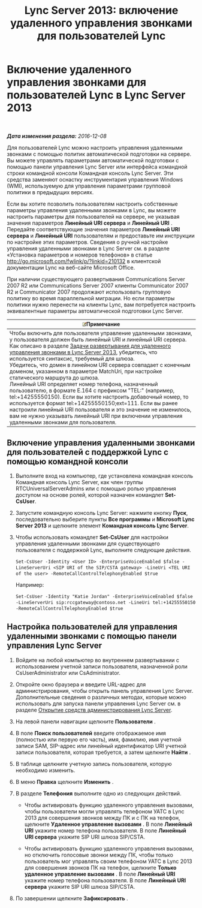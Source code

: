 ﻿---
title: 'Lync Server 2013: включение удаленного управления звонками для пользователей Lync'
TOCTitle: Включение удаленного управления звонками для пользователей Lync
ms:assetid: f39bc10d-034c-4875-a0b8-554e1109e7e6
ms:mtpsurl: https://technet.microsoft.com/ru-ru/library/Gg615048(v=OCS.15)
ms:contentKeyID: 49311652
ms.date: 12/10/2016
mtps_version: v=OCS.15
ms.translationtype: HT
---

# Включение удаленного управления звонками для пользователей Lync в Lync Server 2013

 

_**Дата изменения раздела:** 2016-12-08_

Для пользователей Lync можно настроить управления удаленными звонками с помощью политик автоматической подготовки на сервере. Вы можете управлять параметрами автоматической подготовки с помощью панели управления Lync Server или интерфейса командной строки командной консоли Командная консоль Lync Server. Эти средства заменяют оснастку инструментария управления Windows (WMI), используемую для управления параметрами групповой политики в предыдущих версиях.

Если вы хотите позволить пользователям настроить собственные параметры управления удаленными звонками в Lync, вы можете настроить параметры для пользователей на сервере, не указывая значения параметров **Линейный URI сервера** и **Линейный URI** . Передайте соответствующие значения параметров **Линейный URI сервера** и **Линейный URI** пользователям и предоставьте им инструкции по настройке этих параметров. Сведения о ручной настройке управления удаленными звонками в Lync Server см. в разделе «Установка параметров и номеров телефонов» в статье <http://go.microsoft.com/fwlink/p/?linkid=210132> в клиентской документации Lync на веб-сайте Microsoft Office.

При наличии существующего развертывания Communications Server 2007 R2 или Communications Server 2007 клиенты Communicator 2007 R2 и Communicator 2007 продолжают использовать групповую политику во время параллельной миграции. Но если параметры политики нужно перенести на клиенты Lync, вам потребуется настроить эквивалентные параметры автоматической подготовки Lync Server.

<table>
<thead>
<tr class="header">
<th><img src="images/Gg398412.note(OCS.15).gif" title="note" alt="note" />Примечание</th>
</tr>
</thead>
<tbody>
<tr class="odd">
<td>Чтобы включить для пользователя управление удаленными звонками, у пользователя должен быть линейный URI и линейный URI сервера. Как описано в разделе <a href="lync-server-2013-deployment-tasks-for-remote-call-control.md">Задачи развертывания для удаленного управления звонками в Lync Server 2013</a>, убедитесь, что используется синтаксис, требуемый для шлюза.<br />
Убедитесь, что домен в линейном URI сервера совпадает с конечным доменом, указанном в параметре MatchUri, при настройке статического маршрута до шлюза.<br />
Линейный URI определяет номер телефона, назначенный пользователю, в формате E.164 с префиксом &quot;TEL:&quot; (например, tel:+14255550150). Если вы хотите настроить добавочный номер, то используется формат tel:+14255550150;ext=111. Если вы ранее настроили линейный URI пользователя и это значение не изменилось, вам не нужно указывать линейный URI при включении управления удаленными звонками для пользователя.</td>
</tr>
</tbody>
</table>


## Включение управления удаленными звонками для пользователей с поддержкой Lync с помощью командной консоли

1.  Выполните вход на компьютер, где установлена командная консоль Командная консоль Lync Server, как член группы RTCUniversalServerAdmins или с помощью ролью управления доступом на основе ролей, которой назначен командлет **Set-CsUser**.

2.  Запустите командную консоль Lync Server: нажмите кнопку **Пуск**, последовательно выберите пункты **Все программы** и **Microsoft Lync Server 2013** и щелкните элемент **Командная консоль Lync Server**.

3.  Чтобы использовать командлет **Set-CsUser** для настройки управления удаленными звонками для существующего пользователя с поддержкой Lync, выполните следующие действия.
    
        Set-CsUser -Identity <User ID> -EnterpriseVoiceEnabled $false -LineServerUri <SIP URI of the SIP/CSTA gateway> -LineUri <TEL URI of the user> -RemoteCallControlTelephonyEnabled $true
    
    Например:
    
        Set-CsUser -Identity "Katie Jordan" -EnterpriseVoiceEnabled $false -LineServerUri sip:rccgateway@contoso.net -LineUri tel:+14255550150 -RemoteCallControlTelephonyEnabled $true

## Настройка пользователей для управления удаленными звонками с помощью панели управления Lync Server

1.  Войдите на любой компьютер во внутреннем развертывании с использованием учетной записи пользователя, назначенной роли CsUserAdministrator или CsAdministrator.

2.  Откройте окно браузера и введите URL-адрес для администрирования, чтобы открыть панель управления Lync Server. Дополнительные сведения о различных методах, которые можно использовать для запуска панели управления Lync Server см. в разделе [Открытие средств администрирования Lync Server](lync-server-2013-open-lync-server-administrative-tools.md).

3.  На левой панели навигации щелкните **Пользователи** .

4.  В поле **Поиск пользователей** введите отображаемое имя (полностью или первую его часть), имя, фамилию, имя учетной записи SAM, SIP-адрес или линейный идентификатор URI учетной записи пользователя, которая требуется, а затем щелкните **Найти** .

5.  В таблице щелкните учетную запись пользователя, которую необходимо изменить.

6.  В меню **Правка** щелкните **Изменить** .

7.  В разделе **Телефония** выполните одно из следующих действий.
    
      - Чтобы активировать функцию удаленного управления вызовами, чтобы пользователи могли управлять телефоном УАТС в Lync 2013 для совершения звонков между ПК и с ПК на телефон, щелкните **Удаленное управление вызовами** . В поле **Линейный URI** укажите номер телефона пользователя. В поле **Линейный URI сервера** укажите SIP URI шлюза SIP/CSTA.
    
      - Чтобы активировать функцию удаленного управления вызовами, но отключить голосовые звонки между ПК, чтобы только пользователь мог управлять своим телефоном УАТС в Lync 2013 для совершения звонков ПК на телефон, щелкните **Только удаленное управление вызовами** . В поле **Линейный URI** укажите номер телефона пользователя. В поле **Линейный URI сервера** укажите SIP URI шлюза SIP/CSTA.

8.  По завершении щелкните **Зафиксировать** .


